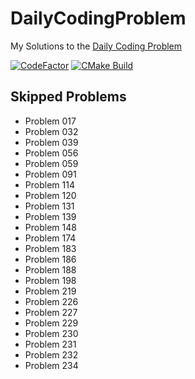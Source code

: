 # DailyCodingProblem

My Solutions to the [Daily Coding Problem](https://www.dailycodingproblem.com/)

[![CodeFactor](https://www.codefactor.io/repository/github/frazzer951/dailycodingproblem/badge)](https://www.codefactor.io/repository/github/frazzer951/dailycodingproblem)
[![CMake Build](https://github.com/Frazzer951/DailyCodingProblem/actions/workflows/ci.yml/badge.svg)](https://github.com/Frazzer951/DailyCodingProblem/actions/workflows/ci.yml)

## Skipped Problems

- Problem 017
- Problem 032
- Problem 039
- Problem 056
- Problem 059
- Problem 091
- Problem 114
- Problem 120
- Problem 131
- Problem 139
- Problem 148
- Problem 174
- Problem 183
- Problem 186
- Problem 188
- Problem 198
- Problem 219
- Problem 226
- Problem 227
- Problem 229
- Problem 230
- Problem 231
- Problem 232
- Problem 234
